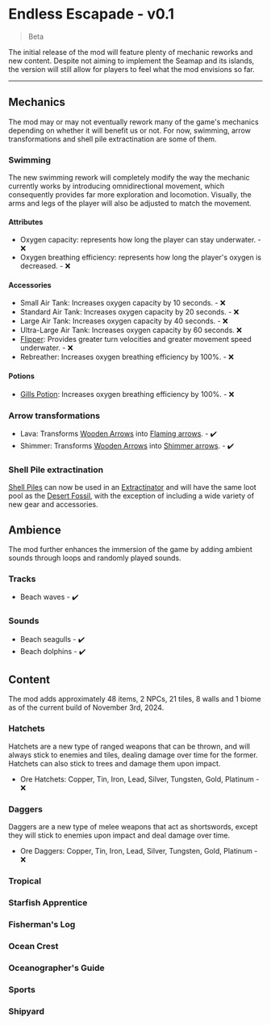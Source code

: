 # Endless Escapade - v0.1
> Beta

The initial release of the mod will feature plenty of mechanic reworks and new content. Despite not aiming to implement the Seamap and its islands, the version will still allow for players to feel what the mod envisions so far.

---

## Mechanics

The mod may or may not eventually rework many of the game's mechanics depending on whether it will benefit us or not. For now, swimming, arrow transformations and shell pile extractination are some of them.

### Swimming
The new swimming rework will completely modify the way the mechanic currently works by introducing omnidirectional movement, which consequently provides far more exploration and locomotion. Visually, the arms and legs of the player will also be adjusted to match the movement.

#### Attributes
* Oxygen capacity: represents how long the player can stay underwater. - ❌
* Oxygen breathing efficiency: represents how long the player's oxygen is decreased. - ❌

#### Accessories
* Small Air Tank: Increases oxygen capacity by 10 seconds. - ❌
* Standard Air Tank: Increases oxygen capacity by 20 seconds. - ❌
* Large Air Tank: Increases oxygen capacity by 40 seconds. - ❌
* Ultra-Large Air Tank: Increases oxygen capacity by 60 seconds. ❌
* [Flipper](https://terraria.wiki.gg/wiki/Flipper): Provides greater turn velocities and greater movement speed underwater. - ❌
* Rebreather: Increases oxygen breathing efficiency by 100%. - ❌

#### Potions
* [Gills Potion](https://terraria.wiki.gg/wiki/Gills_Potion): Increases oxygen breathing efficiency by 100%. - ❌

### Arrow transformations
* Lava: Transforms [Wooden Arrows](https://terraria.wiki.gg/wiki/Wooden_Arrow) into [Flaming arrows](https://terraria.wiki.gg/wiki/Flaming_Arrow). - ✔️
* Shimmer: Transforms [Wooden Arrows](https://terraria.wiki.gg/wiki/Wooden_Arrow) into [Shimmer arrows](https://terraria.wiki.gg/wiki/Shimmer_Arrow). - ✔️

### Shell Pile extractination
[Shell Piles](https://terraria.wiki.gg/wiki/Shell_Pile) can now be used in an [Extractinator](https://terraria.wiki.gg/wiki/Extractinator) and will have the same loot pool as the [Desert Fossil](https://terraria.wiki.gg/wiki/Desert_Fossil), with the exception of including a wide variety of new gear and accessories.

## Ambience

The mod further enhances the immersion of the game by adding ambient sounds through loops and randomly played sounds.

### Tracks
* Beach waves - ✔️

### Sounds
* Beach seagulls - ✔️
* Beach dolphins - ✔️

## Content

The mod adds approximately 48 items, 2 NPCs, 21 tiles, 8 walls and 1 biome as of the current build of November 3rd, 2024. 

### Hatchets
Hatchets are a new type of ranged weapons that can be thrown, and will always stick to enemies and tiles, dealing damage over time for the former. Hatchets can also stick to trees and damage them upon impact.

* Ore Hatchets: Copper, Tin, Iron, Lead, Silver, Tungsten, Gold, Platinum - ❌ 

### Daggers
Daggers are a new type of melee weapons that act as shortswords, except they will stick to enemies upon impact and deal damage over time.

* Ore Daggers: Copper, Tin, Iron, Lead, Silver, Tungsten, Gold, Platinum - ❌ 

### Tropical

### Starfish Apprentice

### Fisherman's Log

### Ocean Crest

### Oceanographer's Guide

### Sports

### Shipyard


